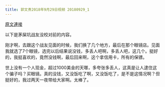 ```yaml
---
title: 郭文贵2018年9月29日视频 20180929_1
---
```


[原文連接](https://gnews.org/ThreadView/53478318)

以下是茅屎坑战友没校对前的内容。

  刚才啊，去跟这个战友见面的时候，我们换了几个地方，最后在那个眼镜店。见面我就选了7个眼镜，选完以后结果说没钱，多丢人吧啊，多丢人吧，这几个。挺好的，我挺喜欢的，竟然没钱啊，最后回来啊，这个拿信用卡，所有的保镖。

  世上没有一个人现金，超过1000美金的天哪，多夸张多丢人，这真是让人逮住这个骗子吗？买眼镜。真的没钱，又没饭吃了啊，又没饭吃了，是不是这情况啊？但挺好的，我过两天一夜带给大家啊。太棒了。
